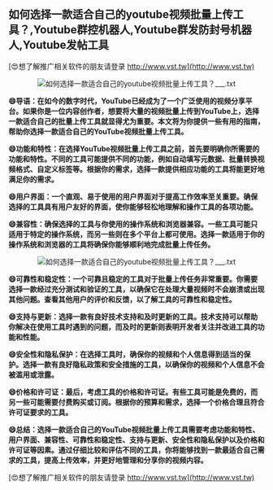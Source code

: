## **如何选择一款适合自己的youtube视频批量上传工具？,Youtube群控机器人,Youtube群发防封号机器人,Youtube发帖工具**

[😍想了解推广相关软件的朋友请登录 http://www.vst.tw](http://www.vst.tw)

 <center><img src="https://vst.tw/MP4/tuiguang/png/2.png" alt="如何选择一款适合自己的youtube视频批量上传工具？___.txt"></center>

**😄导语：在如今的数字时代，YouTube已经成为了一个广泛使用的视频分享平台。如果你是一位内容创作者，想要将大量的视频批量上传到YouTube上，选择一款适合自己的批量上传工具就显得尤为重要。本文将为你提供一些有用的指南，帮助你选择一款适合自己的YouTube视频批量上传工具。**

**😄功能和特性：在选择YouTube视频批量上传工具之前，首先要明确你所需要的功能和特性。不同的工具可能提供不同的功能，例如自动填写元数据、批量转换视频格式、自定义标签等。根据你的需求，选择一款提供相应功能的工具将能更好地满足你的需求。**

**😄用户界面：一个直观、易于使用的用户界面对于提高工作效率至关重要。确保选择的工具具有用户友好的界面，使你能够轻松地理解和操作工具的各项功能。**

**😄兼容性：确保选择的工具与你使用的操作系统和浏览器兼容。一些工具可能只适用于特定的操作系统，而另一些则在多个平台上都可使用。选择一款适用于你的操作系统和浏览器的工具将确保你能够顺利地完成批量上传任务。**

 <center><img src="https://vst.tw/MP4/tuiguang/png/4.png" alt="如何选择一款适合自己的youtube视频批量上传工具？___.txt"></center>

**😄可靠性和稳定性：一个可靠且稳定的工具对于批量上传任务非常重要。你需要选择一款经过充分测试和验证的工具，以确保它在处理大量视频时不会崩溃或出现其他问题。查看其他用户的评价和反馈，以了解工具的可靠性和稳定性。**

**😄支持与更新：选择一款有良好技术支持和及时更新的工具。技术支持可以帮助你解决在使用工具时遇到的问题，而及时的更新则表明开发者关注并改进工具的功能和性能。**

**😄安全性和隐私保护：在选择工具时，确保你的视频和个人信息得到适当的保护。选择一款有良好隐私政策和安全措施的工具，以确保你的视频和个人信息不会被滥用或泄露。**

**😄价格和许可证：最后，考虑工具的价格和许可证。有些工具可能是免费的，而另一些可能需要付费购买或订阅。根据你的预算和需求，选择一个价格合理且符合许可证要求的工具。**

**😄总结：选择一款适合自己的YouTube视频批量上传工具需要考虑功能和特性、用户界面、兼容性、可靠性和稳定性、支持与更新、安全性和隐私保护以及价格和许可证等因素。通过仔细比较和评估不同的工具，你将能够找到一款最适合自己需求的工具，提高上传效率，并更好地管理和分享你的视频内容。**

[😍想了解推广相关软件的朋友请登录 http://www.vst.tw](http://www.vst.tw)



